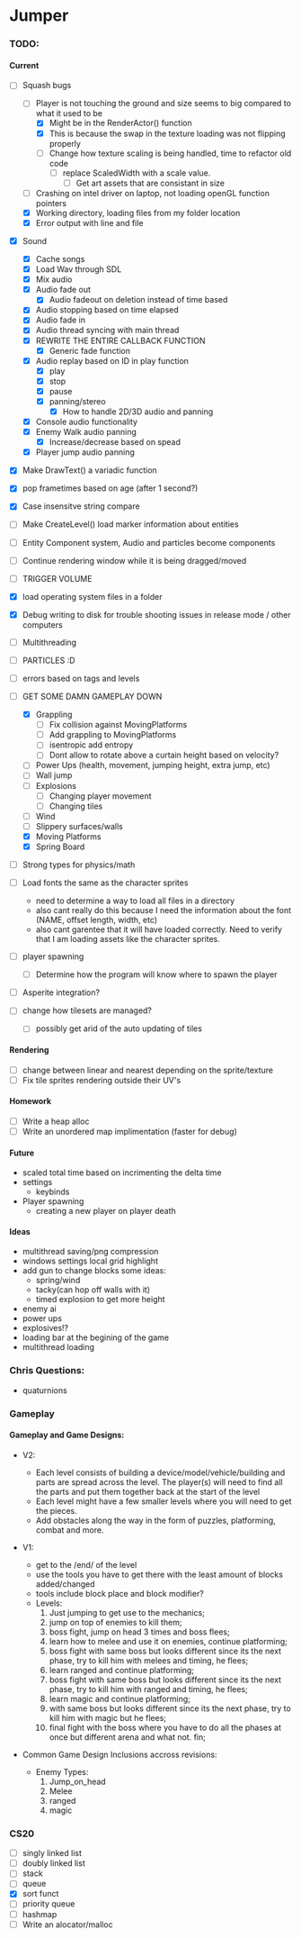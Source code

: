 # Jumper


### TODO:
#### Current

- [ ] Squash bugs
	- [ ] Player is not touching the ground and size seems to big compared to what it used to be
		- [x] Might be in the RenderActor() function
		- [x] This is because the swap in the texture loading was not flipping properly
		- [ ] Change how texture scaling is being handled, time to refactor old code
			- [ ] replace ScaledWidth with a scale value.
				-[ ] Get art assets that are consistant in size
	- [ ] Crashing on intel driver on laptop, not loading openGL function pointers
	- [x] Working directory, loading files from my folder location
	- [x] Error output with line and file
- [x] Sound
	- [x] Cache songs
	- [x] Load Wav through SDL
	- [x] Mix audio
	- [x] Audio fade out
		- [x] Audio fadeout on deletion instead of time based
	- [x] Audio stopping based on time elapsed
	- [x] Audio fade in
	- [x] Audio thread syncing with main thread
	- [x] REWRITE THE ENTIRE CALLBACK FUNCTION
		- [x] Generic fade function
	- [x] Audio replay based on ID in play function
		- [x] play
        - [x] stop
        - [x] pause
        - [x] panning/stereo
            - [x] How to handle 2D/3D audio and panning
    - [x] Console audio functionality
	- [x] Enemy Walk audio panning
		- [x] Increase/decrease based on spead
	- [x] Player jump audio panning
- [x] Make DrawText() a variadic function
- [x] pop frametimes based on age (after 1 second?)
- [x] Case insensitve string compare
- [ ] Make CreateLevel() load marker information about entities
- [ ] Entity Component system, Audio and particles become components
- [ ] Continue rendering window while it is being dragged/moved
- [ ] TRIGGER VOLUME
- [x] load operating system files in a folder
- [x] Debug writing to disk for trouble shooting issues in release mode / other computers

- [ ] Multithreading
- [ ] PARTICLES :D
- [ ] errors based on tags and levels

- [ ] GET SOME DAMN GAMEPLAY DOWN
	- [x] Grappling
		- [ ] Fix collision against MovingPlatforms
		- [ ] Add grappling to MovingPlatforms
		- [ ] isentropic add entropy
		- [ ] Dont allow to rotate above a curtain height based on velocity?
	- [ ] Power Ups (health, movement, jumping height, extra jump, etc) 
	- [ ] Wall jump 
	- [ ] Explosions 
		- [ ] Changing player movement
		- [ ] Changing tiles 
	- [ ] Wind
	- [ ] Slippery surfaces/walls
	- [x] Moving Platforms 
	- [x] Spring Board

- [ ] Strong types for physics/math
- [ ] Load fonts the same as the character sprites
	* need to determine a way to load all files in a directory
	* also cant really do this because I need the information about the font (NAME, offset length, width, etc)
	* also cant garentee that it will have loaded correctly.  Need to verify that I am loading assets like the character sprites.
- [ ] player spawning
	- [ ] Determine how the program will know where to spawn the player
- [ ] Asperite integration?
- [ ] change how tilesets are managed?
	- [ ] possibly get arid of the auto updating of tiles

#### Rendering
- [ ] change between linear and nearest depending on the sprite/texture
- [ ] Fix tile sprites rendering outside their UV's

#### Homework
- [ ] Write a heap alloc
- [ ] Write an unordered map implimentation (faster for debug)

#### Future
* scaled total time based on incrimenting the delta time
* settings
    * keybinds
* Player spawning
    * creating a new player on player death


#### Ideas
* multithread saving/png compression
* windows settings local grid highlight
* add gun to change blocks some ideas: 
    * spring/wind
    * tacky(can hop off walls with it)
    * timed explosion to get more height
* enemy ai
* power ups
* explosives!?
* loading bar at the begining of the game
* multithread loading


### Chris Questions:
* quaturnions


### Gameplay
#### Gameplay and Game Designs:
* V2:
	* Each level consists of building a device/model/vehicle/building and parts are spread across the level. The player(s) will need to find all the parts and put them together back at the start of the level
	* Each level might have a few smaller levels where you will need to get the pieces.
	* Add obstacles along the way in the form of puzzles, platforming, combat and more.
	
* V1:
	* get to the /end/ of the level
	* use the tools you have to get there with the least amount of blocks added/changed
	* tools include block place and block modifier?
	* Levels:
		1.  Just jumping to get use to the mechanics;
		2.  jump on top of enemies to kill them;
		3.  boss fight, jump on head 3 times and boss flees;
		4.  learn how to melee and use it on enemies, continue platforming;
		5.  boss fight with same boss but looks different since its the next phase, try to kill him with melees and timing, he flees;
		6.  learn ranged and continue platforming;
		7.  boss fight with same boss but looks different since its the next phase, try to kill him with ranged and timing, he flees;
		8.  learn magic and continue platforming;
		9.  with same boss but looks different since its the next phase, try to kill him with magic but he flees;
		10. final fight with the boss where you have to do all the phases at once but different arena and what not. fin;

* Common Game Design Inclusions accross revisions:
	* Enemy Types:
		1. Jump_on_head
		2. Melee
		3. ranged
		4. magic



### CS20
- [ ] singly linked list
- [ ] doubly linked list
- [ ] stack
- [ ] queue
- [x] sort funct
- [ ] priority queue
- [ ] hashmap
- [ ] Write an alocator/malloc

